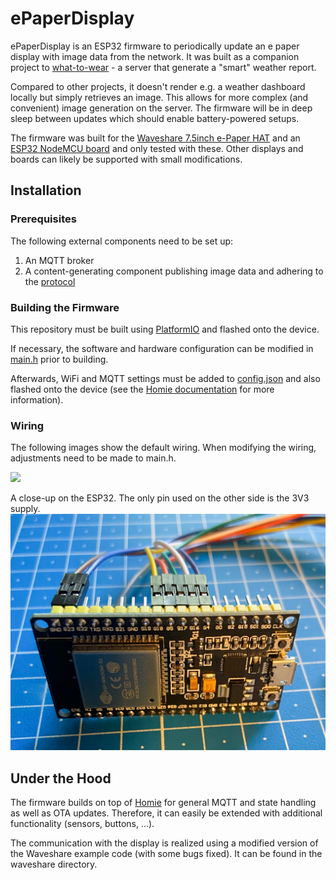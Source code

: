 # ePaperDisplay
ePaperDisplay is an ESP32 firmware to periodically update an e paper display with image data from the network. It was built as a companion project to [what-to-wear](https://github.com/dschanoeh/what-to-wear) - a server that generate a "smart" weather report.

Compared to other projects, it doesn't render e.g. a weather dashboard locally but simply retrieves an image. This allows for more complex (and convenient) image generation on the server.
The firmware will be in deep sleep between updates which should enable battery-powered setups.

The firmware was built for the [Waveshare 7.5inch e-Paper HAT](https://www.waveshare.com/wiki/7.5inch_e-Paper_HAT) and an [ESP32 NodeMCU board](https://www.az-delivery.de/en/collections/wifi-module/products/esp32-developmentboard) and only tested with these. Other displays and boards can likely be supported with small modifications.

## Installation

### Prerequisites

The following external components need to be set up:

1. An MQTT broker
2. A content-generating component publishing image data and adhering to the [protocol](./documentation/Protocol.md)

### Building the Firmware

This repository must be built using [PlatformIO](https://platformio.org/) and flashed onto the device.

If necessary, the software and hardware configuration can be modified in [main.h](./src/main.h) prior to building.

Afterwards, WiFi and MQTT settings must be added to [config.json](./data/homie/config.json) and also flashed onto the device (see the [Homie documentation](https://homieiot.github.io/homie-esp8266/docs/stable/configuration/json-configuration-file/) for more information).

### Wiring

The following images show the default wiring. When modifying the wiring, adjustments need to be made to main.h.

![](./documentation/wiring1.jpg)

A close-up on the ESP32. The only pin used on the other side is the 3V3 supply.
![](./documentation/wiring2.jpg)

## Under the Hood
The firmware builds on top of [Homie](https://github.com/homieiot/homie-esp8266) for general MQTT and state handling as well as OTA updates. Therefore, it can easily be extended with additional functionality (sensors, buttons, ...).

The communication with the display is realized using a modified version of the Waveshare example code (with some bugs fixed). It can be found in the waveshare directory.
